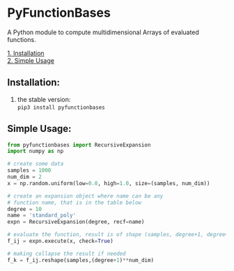 # PyFunctionBases
A Python module to compute multidimensional Arrays of evaluated functions.


[1. Installation](#installation)  
[2. Simple Usage](#simple-usage)  

## Installation:
1. the stable version:  
`pip3 install pyfunctionbases`


## Simple Usage:
```python
from pyfunctionbases import RecursiveExpansion
import numpy as np

# create some data
samples = 1000
num_dim = 2
x = np.random.uniform(low=0.0, high=1.0, size=(samples, num_dim))

# create an expansion object where name can be any
# function name, that is in the table below
degree = 10
name = 'standard_poly'
expn = RecursiveExpansion(degree, recf=name)

# evaluate the function, result is of shape (samples, degree+1, degree+1)
f_ij = expn.execute(x, check=True)

# making collapse the result if needed
f_k = f_ij.reshape(samples,(degree+1)**num_dim)
```
